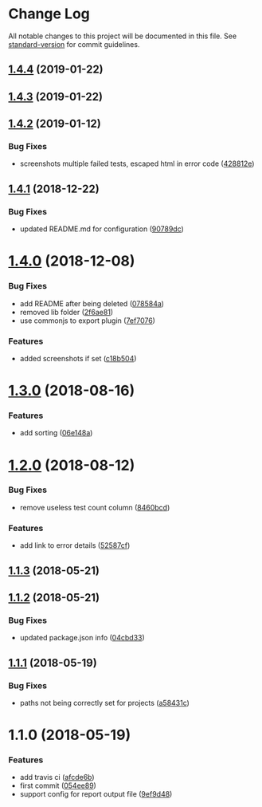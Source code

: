 # Change Log

All notable changes to this project will be documented in this file. See [standard-version](https://github.com/conventional-changelog/standard-version) for commit guidelines.

<a name="1.4.4"></a>
## [1.4.4](https://github.com/picuscreative/testcafe-reporter-html/compare/v1.4.3...v1.4.4) (2019-01-22)



<a name="1.4.3"></a>
## [1.4.3](https://github.com/picuscreative/testcafe-reporter-html/compare/v1.4.2...v1.4.3) (2019-01-22)



<a name="1.4.2"></a>
## [1.4.2](https://github.com/picuscreative/testcafe-reporter-html/compare/v1.4.1...v1.4.2) (2019-01-12)


### Bug Fixes

* screenshots multiple failed tests, escaped html in error code ([428812e](https://github.com/picuscreative/testcafe-reporter-html/commit/428812e))



<a name="1.4.1"></a>
## [1.4.1](https://github.com/picuscreative/testcafe-reporter-html/compare/v1.4.0...v1.4.1) (2018-12-22)


### Bug Fixes

* updated README.md for configuration ([90789dc](https://github.com/picuscreative/testcafe-reporter-html/commit/90789dc))



<a name="1.4.0"></a>
# [1.4.0](https://github.com/picuscreative/testcafe-reporter-html/compare/v1.3.0...v1.4.0) (2018-12-08)


### Bug Fixes

* add README after being deleted ([078584a](https://github.com/picuscreative/testcafe-reporter-html/commit/078584a))
* removed lib folder ([2f6ae81](https://github.com/picuscreative/testcafe-reporter-html/commit/2f6ae81))
* use commonjs to export plugin ([7ef7076](https://github.com/picuscreative/testcafe-reporter-html/commit/7ef7076))


### Features

* added screenshots if set ([c18b504](https://github.com/picuscreative/testcafe-reporter-html/commit/c18b504))



<a name="1.3.0"></a>
# [1.3.0](https://github.com/picuscreative/testcafe-reporter-html/compare/v1.2.0...v1.3.0) (2018-08-16)


### Features

* add sorting ([06e148a](https://github.com/picuscreative/testcafe-reporter-html/commit/06e148a))



<a name="1.2.0"></a>
# [1.2.0](https://github.com/picuscreative/testcafe-reporter-html/compare/v1.1.3...v1.2.0) (2018-08-12)


### Bug Fixes

* remove useless test count column ([8460bcd](https://github.com/picuscreative/testcafe-reporter-html/commit/8460bcd))


### Features

* add link to error details ([52587cf](https://github.com/picuscreative/testcafe-reporter-html/commit/52587cf))



<a name="1.1.3"></a>
## [1.1.3](https://github.com/picuscreative/testcafe-reporter-html/compare/v1.1.2...v1.1.3) (2018-05-21)



<a name="1.1.2"></a>
## [1.1.2](https://github.com/picuscreative/testcafe-reporter-html/compare/v1.1.1...v1.1.2) (2018-05-21)


### Bug Fixes

* updated package.json info ([04cbd33](https://github.com/picuscreative/testcafe-reporter-html/commit/04cbd33))



<a name="1.1.1"></a>
## [1.1.1](https://github.com/picuscreative/testcafe-reporter-html/compare/v1.1.0...v1.1.1) (2018-05-19)


### Bug Fixes

* paths not being correctly set for projects ([a58431c](https://github.com/picuscreative/testcafe-reporter-html/commit/a58431c))



<a name="1.1.0"></a>
# 1.1.0 (2018-05-19)


### Features

* add travis ci ([afcde6b](https://github.com/picuscreative/testcafe-reporter-html/commit/afcde6b))
* first commit ([054ee89](https://github.com/picuscreative/testcafe-reporter-html/commit/054ee89))
* support config for report output file ([9ef9d48](https://github.com/picuscreative/testcafe-reporter-html/commit/9ef9d48))
